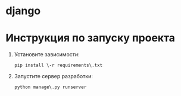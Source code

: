 # django

   # Инструкция по запуску проекта

   1. Установите зависимости:
      ```
      pip install \-r requirements\.txt
      ```

   2. Запустите сервер разработки:
      ```
      python manage\.py runserver
